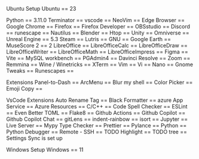 Ubuntu Setup
Ubuntu == 23

Python == 3.11.0
Terminator ==
vscode ==
NeoVim ==
Edge Browser ==
Google Chrome ==
Firefox ==
Firefox Developer ==
OBSstudio ==
Discord ==
runescape ==
Nautilus ==
Blender ==
Htop ==
Unity ==
Omniverse ==
Unreal Engine == 5.3
Steam ==
Lutris ==
GNU ==
Google Earth ==
MuseScore 2 == 2
LibreOffice ==
LibreOfficeCalc ==
LibreOfficeDraw ==
LibreOfficeWriter ==
LibreOfficeMath ==
LibreOfficeImpress ==
Figma ==
Vite ==
MySQL workbench ==
PGAdmin4 ==
Davinci Resolve ==
Zoom ==
Remmina ==
Wine / Winetricks ==
XTerm ==
Vim ==
Vi ==
Nano ==
Gnome Tweaks ==
Runescapes ==

Extensions
Panel-to-Dash ==
ArcMenu ==
Blur my shell ==
Color Picker ==
Emoji Copy ==

VsCode Extensions
Auto Rename Tag ==
Black Formatter ==
azure App Service ==
Azure Resources ==
C/C++ ==
Code Spell Checker ==
ESLint ==
Even Better TOML ==
Flake8 ==
Github Actions ==
Github Copilot ==
Github Copilot Chat ==
gitLens ==
indent-rainbow ==
isort ==
Jupyter ==
Live Server ==
Mypy Type Checker ==
Prettier ==
Pylance ==
Python ==
Python Debugger ==
Remote - SSH ==
TODO Highlight ==
TODO tree ==
Settings Sync is set up

Windows Setup
Windows == 11
